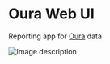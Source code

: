 # Oura Web UI
Reporting app for [Oura](https://ouraring.com/) data

![Image description](https://soukie.net/wp-content/uploads/2018/09/07577-1-e1538154995164-800x298.jpg)

